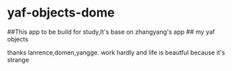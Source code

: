 yaf-objects-dome
================
##This app to be build for study,It's base on zhangyang's app ##
my yaf objects


thanks lanrence,domen,yangge.
work hardly and life is beautful because it's strange
